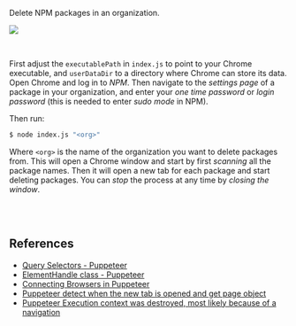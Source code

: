 Delete NPM packages in an organization.

![](https://i.imgur.com/VaudKyG.jpg)

<br>


First adjust the `executablePath` in `index.js` to point to your Chrome
executable, and `userDataDir` to a directory where Chrome can store its data.
Open Chrome and log in to *NPM*. Then navigate to the *settings page* of a package
in your organization, and enter your *one time password* or *login password* (this
is needed to enter *sudo mode* in NPM).

Then run:

```bash
$ node index.js "<org>"
```

Where `<org>` is the name of the organization you want to delete packages from.
This will open a Chrome window and start by first *scanning* all the package
names. Then it will open a new tab for each package and start deleting packages.
You can *stop* the process at any time by *closing the window*.

<br>
<br>


## References

- [Query Selectors - Puppeteer](https://pptr.dev/guides/query-selectors)
- [ElementHandle class - Puppeteer](https://pptr.dev/api/puppeteer.elementhandle)
- [Connecting Browsers in Puppeteer](https://stackoverflow.com/q/55096771/1413259)
- [Puppeteer detect when the new tab is opened and get page object](https://stackoverflow.com/q/49050003/1413259)
- [Puppeteer Execution context was destroyed, most likely because of a navigation](https://stackoverflow.com/q/55877263/1413259)

